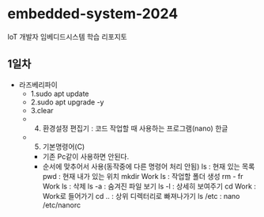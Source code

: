 # embedded-system-2024
IoT 개발자 임베디드시스템 학습 리포지토

## 1일차
- 라즈베리파이
	- 1.sudo apt update
	- 2.sudo apt upgrade -y
	- 3.clear
	- 4. 환경설정
	편집기 : 코드 작업할 때 사용하는 프로그램(nano)
	한글
	- 5. 기본명령어(C)
		- 기존 Pc같이 사용하면 안된다.
		- 순서에 맞추어서 사용(동작중에 다른 명령어 처리 안됨)
    ls : 현재 있는 목록
    pwd : 현재 내가 있는 위치
    mkdir Work
    ls
     : 작업할 폴더 생성
    rm - fr Work
    ls
    : 삭제
    ls -a
    : 숨겨진 파일 보기
    ls -l
    : 상세히 보여주기
    cd Work
    : Work로 들어가기
    cd ..
    : 상위 디렉터리로 빠져나가기
    ls /etc
    :
    nano /etc/nanorc